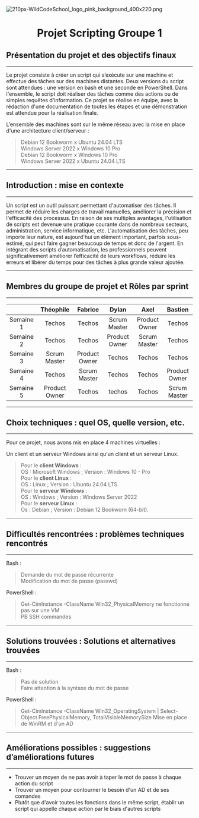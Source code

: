 ![210px-WildCodeSchool_logo_pink_background_400x220.png](https://upload.wikimedia.org/wikipedia/fr/thumb/e/e4/WildCodeSchool_logo_pink_background_400x220.png/210px-WildCodeSchool_logo_pink_background_400x220.png)

<div align="center"><H1> Projet Scripting Groupe 1 </H1></div>

## Présentation du projet et des objectifs finaux
_______

Le projet consiste à créer un script qui s’exécute sur une machine et effectue des tâches sur des machines distantes. Deux versions du script sont attendues : une version en bash et une seconde en PowerShell. Dans l'ensemble, le script doit réaliser des tâches comme des actions ou de simples requêtes d'information. Ce projet se réalise en équipe, avec la rédaction d'une documentation de toutes les étapes et une démonstration est attendue pour la réalisation finale. 

L’ensemble des machines sont sur le même réseau avec la mise en place d'une architecture client/serveur : 
> Debian 12 Bookworm x Ubuntu 24.04 LTS  
> Windows Server 2022 x Windows 10 Pro  
> Debian 12 Bookworm x Windows 10 Pro  
> Windows Server 2022 x Ubuntu 24.04 LTS  

_______
## Introduction : mise en contexte
_______

Un script est un outil puissant permettant d'automatiser des tâches. Il permet de réduire les charges de travail manuelles, améliorer la précision et l'efficacité des processus. En raison de ses multiples avantages, l'utilisation de scripts est devenue une pratique courante dans de nombreux secteurs, administration, service informatique, etc. L'automatisation des tâches, peu importe leur nature, est aujourd'hui un élément important, parfois sous-estimé, qui peut faire gagner beaucoup de temps et donc de l'argent. En intégrant des scripts d’automatisation, les professionnels peuvent significativement améliorer l’efficacité de leurs workflows, réduire les erreurs et libérer du temps pour des tâches à plus grande valeur ajoutée.
_______
## Membres du groupe de projet et Rôles par sprint
_______
| | Théophile | Fabrice | Dylan | Axel | Bastien |
| :-: | :-: | :-: | :-: | :-: | :-: |
| Semaine 1 | Techos | Techos | Scrum Master | Product Owner | Techos |
| Semaine 2 | Techos | Techos | Product Owner | Scrum Master | Techos |
| Semaine 3 | Scrum Master | Product Owner | Techos | Techos | Techos |
| Semaine 4 | Techos | Scrum Master | Techos | Techos | Product Owner |
| Semaine 5 | Product Owner | Techos | techos | Techos | Scrum Master |

_______
## Choix techniques : quel OS, quelle version, etc.
_______
Pour ce projet, nous avons mis en place 4 machines virtuelles :

Un client et un serveur Windows ainsi qu'un client et un serveur Linux.

> Pour le **client Windows** :  
>       OS : Microsoft Windows ; Version : Windows 10 - Pro  
> Pour le **client Linux** :  
>       OS : Linux ; Version : Ubuntu 24.04 LTS  
> Pour le **serveur Windows** :  
>       OS : Windows ; Version : Windows Server 2022  
> Pour le **serveur Linux** :  
>       Os : Debian ; Version : Debian 12 Bookworn (64-bit).  

_______
## Difficultés rencontrées : problèmes techniques rencontrés
_______

Bash :
> Demande du mot de passe récurrente  
> Modification du mot de passe (passwd)

PowerShell : 
> Get-CimInstance -ClassName Win32_PhysicalMemory ne fonctionne pas sur une VM  
> PB SSH commandes  
_______
## Solutions trouvées : Solutions et alternatives trouvées
_______

Bash :
> Pas de solution  
> Faire attention à la syntaxe du mot de passe

PowerShell :
> Get-CimInstance -ClassName Win32_OperatingSystem | Select-Object FreePhysicalMemory, TotalVisibleMemorySize
> Mise en place de WinRM et d'un AD
_______
## Améliorations possibles : suggestions d’améliorations futures
_______

- Trouver un moyen de ne pas avoir à taper le mot de passe à chaque action du script  
- Trouver un moyen pour contourner le besoin d'un AD et de ses comandes
- Plutôt que d'avoir toutes les fonctions dans le même script, établir un script qui appelle chaque action par le biais d'autres scripts

